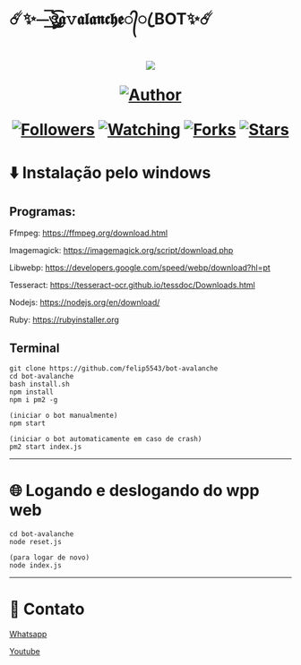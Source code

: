 # ☄️✨⏤͟͟͞͞ঔৣ͜͡𝖆𝚟𝖆𝖑𝖆𝖓𝖈𝖍𝖊᭄ꦿ BOT✨☄️
<h1 align="center">
    <p>
        <img src= "https://thumbs.gfycat.com/ComplexSourKakapo-size_restricted.gif">
    </p>
    <p>
        <a href="https://github.com/ianmsfvenom"><img title="Author"    src="https://img.shields.io/badge/Author-Briz4loka-purple.svg?style=for-the-badge&logo=github"></a>
    </p>
    <p>
        <a href="https://github.com/ianmsfvenom/followers"><img title="Followers" src="https://img.shields.io/github/followers/ianmsfvenom?color=blue&style=flat-square"></a>
        <a href="https://github.com/mhankbarbar/termux-wabot/watchers"><img title="Watching" src="https://img.shields.io/github/watchers/mhankbarbar/termux-wabot?label=Watchers&color=blue&style=flat-square"></a>
        <a href="https://github.com/mhankbarbar/termux-wabot/network/members"><img title="Forks" src="https://img.shields.io/github/forks/mhankbarbar/termux-wabot?color=blue&style=flat-square"></a>
        <a href="https://github.com/mhankbarbar/termux-wabot/stargazers/"><img title="Stars" src="https://img.shields.io/github/stars/mhankbarbar/termux-wabot?color=blue&style=flat-square"></a>
    </p>
</h1>



# ⬇️ Instalação pelo windows

Programas:
---

Ffmpeg:
https://ffmpeg.org/download.html

Imagemagick:
https://imagemagick.org/script/download.php

Libwebp:
https://developers.google.com/speed/webp/download?hl=pt

Tesseract: https://tesseract-ocr.github.io/tessdoc/Downloads.html

Nodejs:
https://nodejs.org/en/download/

Ruby:
https://rubyinstaller.org

Terminal
---

```
git clone https://github.com/felip5543/bot-avalanche
cd bot-avalanche
bash install.sh
npm install
npm i pm2 -g

(iniciar o bot manualmente)
npm start

(iniciar o bot automaticamente em caso de crash)
pm2 start index.js

```
---
# 🌐 Logando e deslogando do wpp web
```
cd bot-avalanche
node reset.js

(para logar de novo)
node index.js
```

---

# 🤝 Contato

[Whatsapp](https://api.whatsapp.com/send/?phone=%2B5521981218655&text&app_absent=0)

[Youtube](https://www.youtube.com/channel/UC-gdachowdbS4l09xDtcIOQ)


